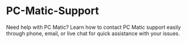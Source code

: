 # PC-Matic-Support
Need help with PC Matic? Learn how to contact PC Matic support easily through phone, email, or live chat for quick assistance with your issues.
